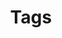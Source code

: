 ---
title: Tags
childrenListTitle: Posts related to %s
childrenSummary: Posts related to %s
hideChildrenCardSummary: true
---